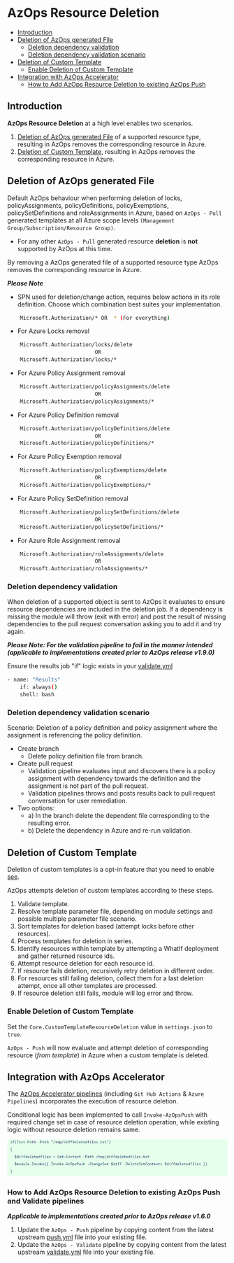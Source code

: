 # AzOps Resource Deletion

- [Introduction](#introduction)
- [Deletion of AzOps generated File](#deletion-of-azops-generated-file)
  - [Deletion dependency validation](#deletion-dependency-validation)
  - [Deletion dependency validation scenario](#deletion-dependency-validation-scenario)
- [Deletion of Custom Template](#deletion-of-custom-template)
  - [Enable Deletion of Custom Template](#enable-deletion-of-custom-template)
- [Integration with AzOps Accelerator](#integration-with-azops-accelerator)
  - [How to Add AzOps Resource Deletion to existing AzOps Push](#how-to-add-azops-resource-deletion-to-existing-azops-push-and-validate-pipelines)

## Introduction

**AzOps Resource Deletion** at a high level enables two scenarios.
1. [Deletion of AzOps generated File](#deletion-of-azops-generated-file) of a supported resource type, resulting in AzOps removes the corresponding resource in Azure.
2. [Deletion of Custom Template](#deletion-of-custom-template), resulting in AzOps removes the corresponding resource in Azure.

## Deletion of AzOps generated File

Default AzOps behaviour when performing deletion of locks, policyAssignments, policyDefinitions, policyExemptions, policySetDefinitions and roleAssignments in Azure, based on `AzOps - Pull` generated templates at all Azure scope levels `(Management Group/Subscription/Resource Group)`.

- For any other `AzOps - Pull` generated resource **deletion** is **not** supported by AzOps at this time.

By removing a AzOps generated file of a supported resource type AzOps removes the corresponding resource in Azure.

**_Please Note_**

- SPN used for deletion/change action, requires below actions in its role definition. Choose which combination best suites your implementation.

```bash
    Microsoft.Authorization/* OR  * (For everything)
```
- For Azure Locks removal

```bash
    Microsoft.Authorization/locks/delete
                            OR
    Microsoft.Authorization/locks/*
```

- For Azure Policy Assignment removal

```bash
    Microsoft.Authorization/policyAssignments/delete
                            OR
    Microsoft.Authorization/policyAssignments/*
```

- For Azure Policy Definition removal

```bash
    Microsoft.Authorization/policyDefinitions/delete
                            OR
    Microsoft.Authorization/policyDefinitions/*
```

- For Azure Policy Exemption removal

```bash
    Microsoft.Authorization/policyExemptions/delete
                            OR
    Microsoft.Authorization/policyExemptions/*
```

- For Azure Policy SetDefinition removal

```bash
    Microsoft.Authorization/policySetDefinitions/delete
                            OR
    Microsoft.Authorization/policySetDefinitions/*
```

- For Azure Role Assignment removal

```bash
    Microsoft.Authorization/roleAssignments/delete
                            OR
    Microsoft.Authorization/roleAssignments/*
```
### Deletion dependency validation
When deletion of a supported object is sent to AzOps it evaluates to ensure resource dependencies are included in the deletion job. If a dependency is missing the module will throw (exit with error) and post the result of missing dependencies to the pull request conversation asking you to add it and try again.

**_Please Note: For the validation pipeline to fail in the manner intended (applicable to implementations created prior to AzOps release v1.9.0)_**

Ensure the results job "if" logic exists in your [validate.yml](https://github.com/Azure/AzOps-Accelerator/blob/main/.pipelines/validate.yml)
```bash
- name: "Results"
    if: always()
    shell: bash
```
### Deletion dependency validation scenario
Scenario: Deletion of a policy definition and policy assignment where the assignment is referencing the policy definition.

- Create branch
  - Delete policy definition file from branch.
- Create pull request
  - Validation pipeline evaluates input and discovers there is a policy assignment with dependency towards the definition and the assignment is not part of the pull request.
  - Validation pipelines throws and posts results back to pull request conversation for user remediation.
- Two options:
  - a) In the branch delete the dependent file corresponding to the resulting error.
  - b) Delete the dependency in Azure and re-run validation.

## Deletion of Custom Template
Deletion of custom templates is a opt-in feature that you need to enable [see](#enable-deletion-of-custom-template).

AzOps attempts deletion of custom templates according to these steps.
1. Validate template.
2. Resolve template parameter file, depending on module settings and possible multiple parameter file scenario.
3. Sort templates for deletion based (attempt locks before other resources).
4. Process templates for deletion in series.
5. Identify resources within template by attempting a WhatIf deployment and gather returned resource ids.
6. Attempt resource deletion for each resource id.
7. If resource fails deletion, recursively retry deletion in different order.
8. For resources still failing deletion, collect them for a last deletion attempt, once all other templates are processed.
9. If resource deletion still fails, module will log error and throw.

### Enable Deletion of Custom Template
Set the `Core.CustomTemplateResourceDeletion` value in `settings.json` to `true`.

`AzOps - Push` will now evaluate and attempt deletion of corresponding resource (*from template*) in Azure when a custom template is deleted.

## Integration with AzOps Accelerator

The [AzOps Accelerator pipelines](https://github.com/azure/azops-accelerator) (including `Git Hub Actions` & `Azure Pipelines`) incorporates the execution of resource deletion.

Conditional logic has been implemented to call `Invoke-AzOpsPush` with required change set in case of resource deletion operation, while existing logic without resource deletion remains same.

![ResourceDeletion_Pipeline_logic](./Media/ResourceDeletion/ResourceDeletion_pipelineupdate.PNG)

### How to Add AzOps Resource Deletion to existing AzOps Push and Validate pipelines

**_Applicable to implementations created prior to AzOps release v1.6.0_**

1. Update the `AzOps - Push` pipeline by copying content from the latest upstream [push.yml](https://github.com/Azure/AzOps-Accelerator/blob/main/.pipelines/push.yml) file into your existing file.
2. Update the `AzOps - Validate` pipeline by copying content from the latest upstream [validate.yml](https://github.com/Azure/AzOps-Accelerator/blob/main/.pipelines/validate.yml) file into your existing file.
